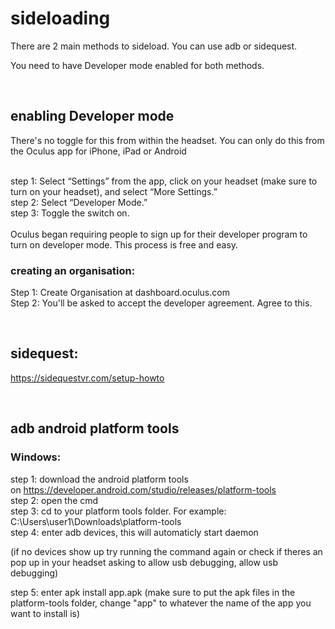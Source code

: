 <h1>sideloading</h1>
<p>There are 2 main methods to sideload. You can use adb or sidequest.</p>
<p>You need to have Developer mode enabled for both methods.</p>
<p>&nbsp;</p>
<h2><a id="user-content-enabling-developer-mode" class="anchor" href="https://github.com/dokterkats/unfacebooked-quest/tree/main/sideloading#enabling-developer-mode" aria-hidden="true"></a>enabling Developer mode</h2>
<p>There's no toggle for this from within the headset. You can only do this from the Oculus app for iPhone, iPad or Android</p>
<p><br />step 1: Select &ldquo;Settings&rdquo; from the app, click on your headset (make sure to turn on your headset), and select &ldquo;More Settings.&rdquo;<br />step 2: Select &ldquo;Developer Mode.&rdquo;<br />step 3: Toggle the switch on.<br /><br />Oculus began requiring people to sign up for their developer program to turn on developer mode. This process is free and easy.</p>
<h3><a id="user-content-creating-an-organisationstep-1-create-organisation-at-dashboardoculuscomstep-2-youll-be-asked-to-accept-the-developer-agreement-agree-to-this" class="anchor" href="https://github.com/dokterkats/unfacebooked-quest/tree/main/sideloading#creating-an-organisationstep-1-create-organisation-at-dashboardoculuscomstep-2-youll-be-asked-to-accept-the-developer-agreement-agree-to-this" aria-hidden="true"></a>creating an organisation:</h3>
<p>Step 1: Create Organisation at dashboard.oculus.com<br />Step 2: You'll be asked to accept the developer agreement. Agree to this.</p>
<p>&nbsp;</p>
<h2><a id="user-content-sidequest" class="anchor" href="https://github.com/dokterkats/unfacebooked-quest/tree/main/sideloading#sidequest" aria-hidden="true"></a>sidequest:</h2>
<p><a href="https://sidequestvr.com/setup-howto" rel="nofollow">https://sidequestvr.com/setup-howto</a></p>
<p>&nbsp;</p>
<h2><a id="user-content-adb-android-platform-tools" class="anchor" href="https://github.com/dokterkats/unfacebooked-quest/tree/main/sideloading#adb-android-platform-tools" aria-hidden="true"></a>adb android platform tools</h2>
<h3><a id="user-content-windows" class="anchor" href="https://github.com/dokterkats/unfacebooked-quest/tree/main/sideloading#windows" aria-hidden="true"></a>Windows:</h3>
<p>step 1: download the android platform tools on&nbsp;<a href="https://developer.android.com/studio/releases/platform-tools" rel="nofollow">https://developer.android.com/studio/releases/platform-tools</a><br />step 2: open the cmd<br />step 3: cd to your platform tools folder. For example: C:\Users\user1\Downloads\platform-tools<br />step 4: enter adb devices, this will automaticly start daemon</p>
<p>(if no devices show up try running the command again or check if theres an pop up in your headset asking to allow usb debugging, allow usb debugging)</p>
<p>step 5: enter apk install app.apk (make sure to put the apk files in the platform-tools folder, change "app" to whatever the name of the app you want to install is)</p>
<p>&nbsp;</p>
